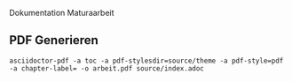 Dokumentation Maturaarbeit

PDF Generieren
--------------

    asciidoctor-pdf -a toc -a pdf-stylesdir=source/theme -a pdf-style=pdf -a chapter-label= -o arbeit.pdf source/index.adoc
